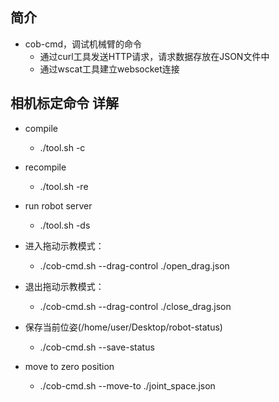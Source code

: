 ## 简介

+ cob-cmd，调试机械臂的命令
  + 通过curl工具发送HTTP请求，请求数据存放在JSON文件中
  + 通过wscat工具建立websocket连接

## 相机标定命令 详解

+ compile
  + ./tool.sh -c

+ recompile
  + ./tool.sh -re

+ run robot server
  + ./tool.sh -ds

+ 进入拖动示教模式：
  + ./cob-cmd.sh --drag-control ./open_drag.json

+ 退出拖动示教模式：
  + ./cob-cmd.sh --drag-control ./close_drag.json

+ 保存当前位姿(/home/user/Desktop/robot-status)
  + ./cob-cmd.sh --save-status

+ move to zero position
  + ./cob-cmd.sh --move-to ./joint_space.json